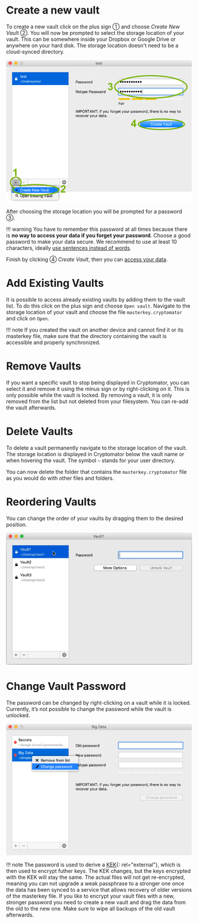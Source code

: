 # Create a new vault

To create a new vault click on the plus sign ① and choose _Create New Vault_ ②. You will now be prompted to select the storage location of your vault. This can be somewhere inside your Dropbox or Google Drive or anywhere on your hard disk. The storage location doesn't need to be a cloud-synced directory.

![How to create a new vault](../img/create-new-vault.png)

After choosing the storage location you will be prompted for a password ③.

!!! warning
    You have to remember this password at all times because there is **no way to access your data if you forget your password**. Choose a good password to make your data secure. We recommend to use at least 10 characters, ideally [use sentences instead of words](https://xkcd.com/936/).

Finish by clicking ④ _Create Vault_, then you can [access your data](access-vault.md).

# Add Existing Vaults
It is possible to access already existing vaults by adding them to the vault list.
To do this click on the plus sign and choose `Open vault`. Navigate to the storage location of your vault and choose the file `masterkey.cryptomator` and click on `Open`.

!!! note
    If you created the vault on another device and cannot find it or its masterkey file, make sure that the directory containing the vault is accessible and properly synchronized.

# Remove Vaults
If you want a specific vault to stop being displayed in Cryptomator, you can select it and remove it using the minus sign or by right-clicking on it. This is only possible while the vault is locked. By removing a vault, it is only removed from the list but not deleted from your filesystem. You can re-add the vault afterwards.

# Delete Vaults
To delete a vault permanently navigate to the storage location of the vault. The storage location is displayed in Cryptomator below the vault name or when hovering the vault. The symbol `~` stands for your user directory.

You can now delete the folder that contains the `masterkey.cryptomator` file as you would do with other files and folders.

# Reordering Vaults

You can change the order of your vaults by dragging them to the desired position.

![How to reorder vaults](../img/move-vaults.gif)

# Change Vault Password

The password can be changed by right-clicking on a vault while it is locked. Currently, it’s not possible to change the password while the vault is unlocked.

![How to change vault password](../img/change-password-desktop.png)

!!! note
    The password is used to derive a [KEK](https://en.wikipedia.org/wiki/Glossary_of_cryptographic_keys){: rel="external"}, which is then used to encrypt futher keys. The KEK changes, but the keys encrypted with the KEK will stay the same. The actual files will not get re-encrypted, meaning you can not upgrade a weak passphrase to a stronger one once the data has been synced to a service that allows recovery of older versions of the masterkey file.
    If you like to encrypt your vault files with a new, stronger password you need to create a new vault and drag the data from the old to the new one. Make sure to wipe all backups of the old vault afterwards.

